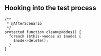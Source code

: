 ## Hooking into the test process

```
/**
 * @AfterScenario
 */
protected function cleanupNodes() {
  foreach ($this->nodes as $node) {
    $node->delete();
  }
}
```
